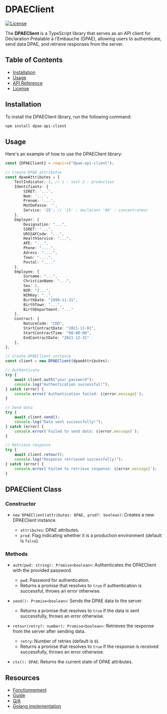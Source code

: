 # DPAEClient

[![License](https://img.shields.io/badge/License-MIT-blue.svg)](https://opensource.org/licenses/MIT)

The **DPAEClient** is a TypeScript library that serves as an API client for Déclaration Préalable à l'Embauche (DPAE), allowing users to authenticate, send data DPAE, and retrieve responses from the server.

## Table of Contents

- [Installation](#installation)
- [Usage](#usage)
- [API Reference](#api-reference)
- [License](#license)

## Installation

To install the DPAEClient library, run the following command:

```bash
npm install dpae-api-client
```

## Usage

Here's an example of how to use the DPAEClient library:

```typescript
const {DPAEClient} = require("dpae-api-client");

// Create DPAE attributes
const dpaeAttributes = {
    TestIndicator: 1, // 1 : test 2 : production
    Identifiants: {
        SIRET: '...',
        Nom: '...',
        Prenom: '...',
        MotDePasse: '',
        Service: '25', // '25' : declarant '98' : concentrateur
    },
    Employer: {
        Designation: "...",
        SIRET: "...",
        URSSAFCode: "...",
        HealthService: "...",
        APE: "...",
        Phone: "....",
        Adress: "....",
        Town: "....",
        Postal: "...."
    },
    Employee: {
        Surname: "...",
        ChristianName: "...",
        Sex: 2,
        NIR: "2...",
        NIRKey: "..",
        BirthDate: "1999-11-31",
        BirthTown: "...",
        BirthDepartment: "..."
    },
    Contract: {
        NatureCode: "CDD",
        StartContractDate: "2021-11-01",
        StartContractTime: "08:00:00",
        EndContractDate: "2021-12-31"
    },
};

// Create DPAEClient instance
const client = new DPAEClient(dpaeAttributes);

// Authenticate
try {
    await client.auth("your_password");
    console.log("Authentication successful!");
} catch (error) {
    console.error(`Authentication failed: ${error.message}`);
}

// Send data
try {
    await client.send();
    console.log("Data sent successfully!");
} catch (error) {
    console.error(`Failed to send data: ${error.message}`);
}

// Retrieve response
try {
    await client.retour();
    console.log("Response retrieved successfully!");
} catch (error) {
    console.error(`Failed to retrieve response: ${error.message}`);
}
```

## DPAEClient Class

### Constructor

- `new DPAEClient(attributes: DPAE, prod?: boolean)`: Creates a new DPAEClient instance.

  - `attributes`: DPAE attributes.
  - `prod`: Flag indicating whether it is a production environment (default is `false`).

### Methods

- `auth(pwd: string): Promise<boolean>`: Authenticates the DPAEClient with the provided password.

  - `pwd`: Password for authentication.
  - Returns a promise that resolves to `true` if authentication is successful, throws an error otherwise.

- `send(): Promise<boolean>`: Sends the DPAE data to the server.

  - Returns a promise that resolves to `true` if the data is sent successfully, throws an error otherwise.

- `retour(retry?: number): Promise<boolean>`: Retrieves the response from the server after sending data.

  - `retry`: Number of retries (default is `0`).
  - Returns a promise that resolves to `true` if the response is received successfully, throws an error otherwise.

- `ctx(): DPAE`: Returns the current state of DPAE attributes.

## Resources

- [Fonctionnement](https://telechargement.dpae-edi.urssaf.fr/5491-API-DPAE-Fonctionnement-2021.pdf)
- [Guide](https://www.dpae-edi.urssaf.fr/5492-API-DPAE-Guide-Implementation.pdf)
- [Q/A](https://www.dpae-edi.urssaf.fr/5493-API-DPAE-FAQ-v1.1.pdf)
- [Golang implementation](https://github.com/flibustenet/dpae)
